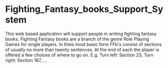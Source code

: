 # Fighting_Fantasy_books_Support_System
This web based application will support people in writing fighting fantasy books. Fighting Fantasy books are a branch of the genre Role Playing Games for single players. In theis most basic form FFb's consist of sections of usually no more than twenty sentences. At the end of each the player is offered a few choices of where to go on. E.g. Turn left: Section 23, Turn right: Section 187, ...

